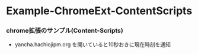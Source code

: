Example-ChromeExt-ContentScripts
================================

### chrome拡張のサンプル(Content-Scripts)
* yancha.hachiojipm.org を開いていると10秒おきに現在時刻を通知
